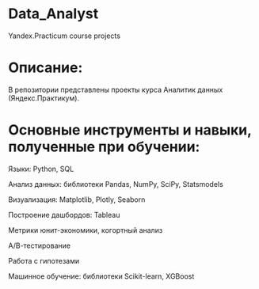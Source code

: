 # Data_Analyst
Yandex.Practicum course projects

# Описание:
В репозитории представлены проекты курса Аналитик данных (Яндекс.Практикум).

# Основные инструменты и навыки, полученные при обучении:
Языки: Python, SQL

Анализ данных: библиотеки Pandas, NumPy, SciPy, Statsmodels

Визуализация: Matplotlib, Plotly, Seaborn

Построение дашбордов: Tableau

Метрики юнит-экономики, когортный анализ

А/В-тестирование

Работа с гипотезами

Машинное обучение: библиотеки Scikit-learn, XGBoost
